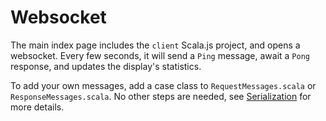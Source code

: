 # Websocket

The main index page includes the `client` Scala.js project, and opens a websocket. 
Every few seconds, it will send a `Ping` message, await a `Pong` response, and updates the display's statistics.

To add your own messages, add a case class to `RequestMessages.scala` or `ResponseMessages.scala`. 
No other steps are needed, see [Serialization](serialization.md) for more details. 

